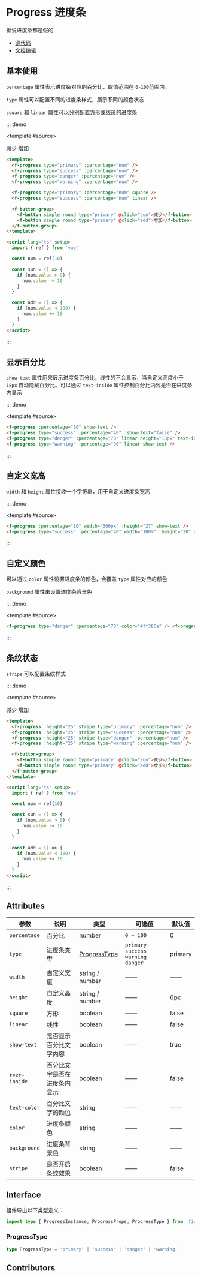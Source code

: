 # Progress 进度条

据说进度条都是假的

- [源代码](https://github.com/FightingDesign/fighting-design/tree/master/packages/fighting-design/progress)
- [文档编辑](https://github.com/FightingDesign/fighting-design/blob/master/docs/docs/components/progress.md)

## 基本使用

`percentage` 属性表示进度条对应的百分比，取值范围在 `0-100`范围内。

`type` 属性可以配置不同的进度条样式，展示不同的颜色状态

`square` 和 `linear` 属性可以分别配置方形或线形的进度条

::: demo

<template #source>

<f-progress type="primary" :percentage="num" />
<f-progress type="success" :percentage="num" />
<f-progress type="danger" :percentage="num" />
<f-progress type="warning" :percentage="num" />

<f-progress type="primary" :percentage="num" square />
<f-progress type="success" :percentage="num" linear />

<f-button-group>
  <f-button simple round type="primary" @click="sun">减少</f-button>
  <f-button simple round type="primary" @click="add">增加</f-button>
</f-button-group>
</template>

```html
<template>
  <f-progress type="primary" :percentage="num" />
  <f-progress type="success" :percentage="num" />
  <f-progress type="danger" :percentage="num" />
  <f-progress type="warning" :percentage="num" />

  <f-progress type="primary" :percentage="num" square />
  <f-progress type="success" :percentage="num" linear />

  <f-button-group>
    <f-button simple round type="primary" @click="sun">减少</f-button>
    <f-button simple round type="primary" @click="add">增加</f-button>
  </f-button-group>
</template>

<script lang="ts" setup>
  import { ref } from 'vue'

  const num = ref(10)

  const sun = () => {
    if (num.value > 0) {
      num.value -= 10
    }
  }

  const add = () => {
    if (num.value < 100) {
      num.value += 10
    }
  }
</script>
```

:::

## 显示百分比

`show-text` 属性用来展示进度条百分比，线性的不会显示，当自定义高度小于 `18px` 自动隐藏百分比。可以通过 `text-inside` 属性控制百分比内容是否在进度条内显示

::: demo

<template #source>
<f-progress :percentage="10" show-text />
<f-progress type="success" :percentage="40" :show-text="false" />
<f-progress type="danger" :percentage="70" linear height="18px" text-inside />
<f-progress type="warning" :percentage="90" linear show-text />
</template>

```html
<f-progress :percentage="10" show-text />
<f-progress type="success" :percentage="40" :show-text="false" />
<f-progress type="danger" :percentage="70" linear height="18px" text-inside />
<f-progress type="warning" :percentage="90" linear show-text />
```

:::

## 自定义宽高

`width` 和 `height` 属性接收一个字符串，用于自定义进度条宽高

::: demo

<template #source>
<f-progress :percentage="10" width="360px" height="27px" show-text />
<f-progress type="success" :percentage="40" width="100%" height="20px" show-text text-inside/>
</template>

```html
<f-progress :percentage="10" width="360px" :height="27" show-text />
<f-progress type="success" :percentage="40" width="100%" :height="20" show-text text-inside />
```

:::

## 自定义颜色

可以通过 `color` 属性设置进度条的颜色，会覆盖 `type` 属性对应的颜色

`background` 属性来设置进度条背景色

::: demo

<template #source>
<f-progress type="danger" :percentage="70" color="#ff386a" />
<f-progress type="success" :percentage="40" background="#C3FFBD" />
</template>

```html
<f-progress type="danger" :percentage="70" color="#ff386a" /> <f-progress type="success" :percentage="40" background="#C3FFBD" />
```

:::

## 条纹状态

`stripe` 可以配置条纹样式

::: demo

<template #source>
<f-progress :height="25" stripe type="primary" :percentage="num" />
<f-progress :height="25" stripe type="success" :percentage="num" />
<f-progress :height="25" stripe type="danger" :percentage="num" />
<f-progress :height="25" stripe type="warning" :percentage="num" />

<f-button-group>
  <f-button simple round type="primary" @click="sun">减少</f-button>
  <f-button simple round type="primary" @click="add">增加</f-button>
</f-button-group>
</template>

```html
<template>
  <f-progress :height="25" stripe type="primary" :percentage="num" />
  <f-progress :height="25" stripe type="success" :percentage="num" />
  <f-progress :height="25" stripe type="danger" :percentage="num" />
  <f-progress :height="25" stripe type="warning" :percentage="num" />

  <f-button-group>
    <f-button simple round type="primary" @click="sun">减少</f-button>
    <f-button simple round type="primary" @click="add">增加</f-button>
  </f-button-group>
</template>

<script lang="ts" setup>
  import { ref } from 'vue'

  const num = ref(10)

  const sun = () => {
    if (num.value > 0) {
      num.value -= 10
    }
  }

  const add = () => {
    if (num.value < 100) {
      num.value += 10
    }
  }
</script>
```

:::

## Attributes

| 参数          | 说明                         | 类型                                     | 可选值                                 | 默认值  |
| ------------- | ---------------------------- | ---------------------------------------- | -------------------------------------- | ------- |
| `percentage`  | 百分比                       | number                                   | `0 ~ 100`                              | 0       |
| `type`        | 进度条类型                   | <a href="#progresstype">ProgressType</a> | `primary` `success` `warning` `danger` | primary |
| `width`       | 自定义宽度                   | string / number                          | ——                                     | ——      |
| `height`      | 自定义高度                   | string / number                          | ——                                     | 6px     |
| `square`      | 方形                         | boolean                                  | ——                                     | false   |
| `linear`      | 线性                         | boolean                                  | ——                                     | false   |
| `show-text`   | 是否显示百分比文字内容       | boolean                                  | ——                                     | true    |
| `text-inside` | 百分比文字是否在进度条内显示 | boolean                                  | ——                                     | false   |
| `text-color`  | 百分比文字的颜色             | string                                   | ——                                     | ——      |
| `color`       | 进度条颜色                   | string                                   | ——                                     | ——      |
| `background`  | 进度条背景色                 | string                                   | ——                                     | ——      |
| `stripe`      | 是否开启条纹效果             | boolean                                  | ——                                     | false   |

## Interface

组件导出以下类型定义：

```ts
import type { ProgressInstance, ProgressProps, ProgressType } from 'fighting-design'
```

### ProgressType

```ts
type ProgressType = 'primary' | 'success' | 'danger' | 'warning'
```

## Contributors

<a href="https://github.com/Tyh2001" target="_blank">
  <f-avatar round src="https://avatars.githubusercontent.com/u/73180970?v=4" />
</a>

<a href="https://github.com/ding139725" target="_blank">
  <f-avatar round src="https://avatars.githubusercontent.com/u/48934746?v=4" />
</a>

<a href="https://github.com/lzyaom" target="_blank">
  <f-avatar round src="https://avatars.githubusercontent.com/u/26430638?v=4" />
</a>

<script setup lang="ts">
  import { ref } from 'vue'

  const num = ref(10)

  const sun = () => {
    if (num.value > 0) {
      num.value -= 10
    }
  }

  const add = () => {
    if (num.value < 100) {
      num.value += 10
    }
  }
</script>

<style scoped>
  .f-progress {
    margin-bottom: 10px;
  }
</style>
